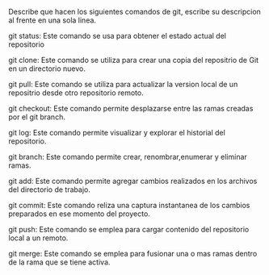 Describe que hacen los siguientes comandos de git, escribe su descripcion al frente en una sola linea.

git status: Este comando se usa para obtener el estado actual del repositorio

git clone: Este comando se utiliza para crear una copia del repositrio de Git en un directorio nuevo.

git pull: Este comando se utiliza para actualizar la version local de un repositrio desde otro repositorio remoto.

git checkout: Este comando permite desplazarse entre las ramas creadas por el git branch. 

git log: Este comando permite visualizar y explorar el historial del repositorio.

git branch: Este comando permite crear, renombrar,enumerar y eliminar ramas. 

git add: Este comando permite agregar cambios realizados en los archivos del directorio de trabajo.

git commit: Este comando reliza una captura instantanea de los cambios preparados en ese momento del proyecto. 

git push: Este comando se emplea para cargar contenido del repositorio local a un remoto. 

git merge: Este comando se emplea para fusionar una o mas ramas dentro de la rama que se tiene activa.
